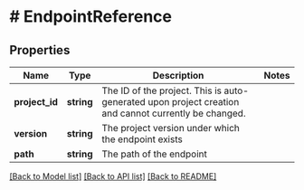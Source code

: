 # # EndpointReference

## Properties

Name | Type | Description | Notes
------------ | ------------- | ------------- | -------------
**project_id** | **string** | The ID of the project. This is auto-generated upon project creation and cannot currently be changed. |
**version** | **string** | The project version under which the endpoint exists |
**path** | **string** | The path of the endpoint |

[[Back to Model list]](../../README.md#models) [[Back to API list]](../../README.md#endpoints) [[Back to README]](../../README.md)
